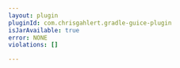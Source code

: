 ```yaml
---
layout: plugin
pluginId: com.chrisgahlert.gradle-guice-plugin
isJarAvailable: true
error: NONE
violations: []

---
```

